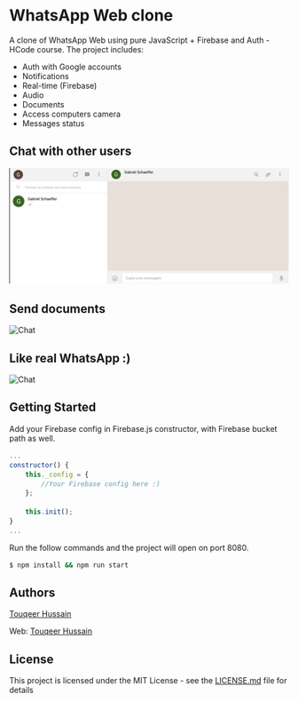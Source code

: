 # WhatsApp Web clone

A clone of WhatsApp Web using pure JavaScript + Firebase and Auth - HCode course.
The project includes:

- Auth with Google accounts
- Notifications
- Real-time (Firebase)
- Audio
- Documents
- Access computers camera
- Messages status

## Chat with other users

![Chat](examples/InitialChat.gif)

## Send documents
![Chat](examples/Document.gif)

## Like real WhatsApp :)
![Chat](examples/Emotion.gif)

## Getting Started

Add your Firebase config in Firebase.js constructor, with Firebase bucket path as well.

```jsx
...
constructor() {
    this._config = {
        //Your Firebase config here :)
    };

    this.init();
}
...
```
Run the follow commands and the project will open on port 8080.

```sh
$ npm install && npm run start
```

## Authors

[Touqeer Hussain](https://github.com/htouqeer938/)

Web: [Touqeer Hussain](http://www.touqeerhussain.me/)

## License

This project is licensed under the MIT License - see the [LICENSE.md](LICENSE.md) file for details
